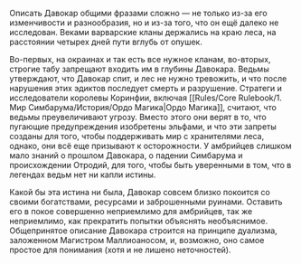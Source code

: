 Описать Давокар общими фразами сложно — не только из-за его изменчивости и разнообразия, но и из-за того, что он ещё далеко не исследован. Веками варварские кланы держались на краю леса, на расстоянии четырех дней пути вглубь от опушек. 

Во-первых, на окраинах и так есть все нужное кланам, во-вторых, строгие табу запрещают входить им в глубины Давокара. Ведьмы утверждают, что Давокар спит, и лес не нужно тревожить, и что после нарушения этих эдиктов последует смерть и разрушение. Стратеги и исследователи королевы Коринфии, включая [[Rules/Core Rulebook/1. Мир Симбарума/История/Ордо Магика|Ордо Магика]], считают, что ведьмы преувеличивают угрозу. Вместо этого они верят в то, что пугающие предупреждения изобретены эльфами, и что эти запреты созданы для того, чтобы поддерживать мир с хранителями леса, однако, они всё еще призывают к осторожности. У амбрийцев слишком мало знаний о прошлом Давокара, о падении Симбарума и происхождении Отродий, для того, чтобы быть уверенными в том, что в легендах ведьм нет ни капли истины.

Какой бы эта истина ни была, Давокар совсем близко покоится со своими богатствами, ресурсами и заброшенными руинами. Оставить его в покое совершенно неприемлимо для амбрийцев, так же неприемлимо, как прекратить попытки объяснять необъяснимое. Общепринятое описание Давокара строится на принципе дуализма, заложенном Магистром Маллиоаносом, и, возможно, оно самое простое для понимания (хотя и не лишено неточностей).